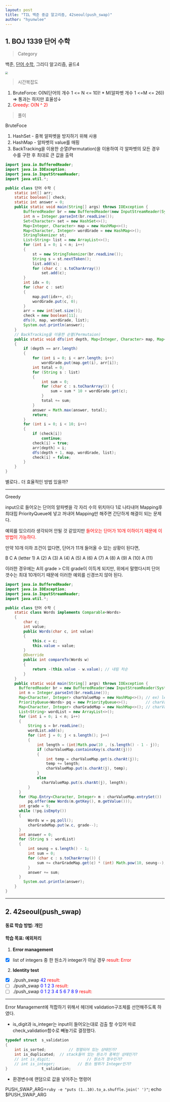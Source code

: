```yaml
---
layout: post
title: "TIL 백준 중급 알고리즘, 42seoul(push_swap)"
author: "hyunwlee"
---
```


## 1. BOJ 1339 단어 수학

> Category

백준, [단어 수학](https://www.acmicpc.net/problem/1339), 그리디 알고리즘, 골드4

<img src="https://github.com/hyunwlee-dev/TIL/blob/096a799e4c30ece6d403d96a804fc0b6bcda2066/images/wordDictionary.png?raw=true" style="zoom:50%;" />  



> 시간복잡도

1. BruteForce: O(N(단어의 개수 1 <= N <= 10)! * M(알파벳 개수 1 <=M <= 26)) => 통과는 하지만 효율성↓  
2. <span style="color:red">Greedy: O(N ^ 2)</span>

> 풀이

BruteFoce  

1. HashSet - 중복 알파벳을 방지하기 위해 사용
2. HashMap - 알파벳의 value를 매핑
3. BackTracking을 이용한 순열(Permutation)을 이용하여 각 알파벳의 모든 경우 수를 구한 후 최대로 큰 값을 출력

```java
import java.io.BufferedReader;
import java.io.IOException;
import java.io.InputStreamReader;
import java.util.*;

public class 단어 수학 {
    static int[] arr;
    static boolean[] check;
    static int answer = 0;
    public static void main(String[] args) throws IOException {
        BufferedReader br = new BufferedReader(new InputStreamReader(System.in));
        int n = Integer.parseInt(br.readLine());
        Set<Character> set = new HashSet<>();
        Map<Integer, Character> map = new HashMap<>();
        Map<Character, Integer> wordGrade = new HashMap<>();
        StringTokenizer st;
        List<String> list = new ArrayList<>();
        for (int i = 0; i < n; i++)
        {
            st = new StringTokenizer(br.readLine());
            String s = st.nextToken();
            list.add(s);
            for (char c : s.toCharArray())
                set.add(c);
        }
        int idx = 0;
        for (char c : set)
        {
            map.put(idx++, c);
            wordGrade.put(c, 0);
        }
        arr = new int[set.size()];
        check = new boolean[11];
        dfs(0, map, wordGrade, list);
        System.out.println(answer);
    }
    // BackTracking을 이용한 순열(Permutaion)
    public static void dfs(int depth, Map<Integer, Character> map, Map<Character, Integer> wordGrade, List<String> list)
    {
        if (depth == arr.length)
        {
            for (int i = 0; i < arr.length; i++)
                wordGrade.put(map.get(i), arr[i]);
            int total = 0;
            for (String s : list)
            {
                int sum = 0;
                for (char c : s.toCharArray()) {
                    sum = sum * 10 + wordGrade.get(c);
                }
                total += sum;
            }
            answer = Math.max(answer, total);
            return;
        }
        for (int i = 0; i < 10; i++)
        {
            if (check[i])
                continue;
            check[i] = true;
            arr[depth] = i;
            dfs(depth + 1, map, wordGrade, list);
            check[i] = false;
        }
    }
}
```
별로다.. 더 효율적인 방법 있을까?

---
Greedy  

input으로 들어오는 단어의 알파벳을 각 자리 수의 위치마다 1로 나타내어 Mapping후 최대힙 PriorityQueue에 넣고 꺼내어 Mapping만 해주면 간단하게 해결이 되는 문제다.

예외를 있으리라 생각되어 안될 것 같았지만 <span style="color:red">들어오는 단어가 10개 이하이기 때문에 이 방법이 가능하다.</span>

만약 10개 이하 조건이 없다면, 단어가 11개 들어올 수 있는 상황이 된다면, 

B C A (letter 1)
A (2)
​A (3)
​A (4)
​A (5)
​A (6)
​A (7)
​A (8)
​A (9)
​A (10)
​A (11)

이러한 경우에는 A의 grade > C의 grade이 이득게 되지만, 위에서 말했다시피 단어 갯수는 최대 10개이기 때문에 이러한 예외를 신경쓰지 않아 된다.


```java
import java.io.BufferedReader;
import java.io.IOException;
import java.io.InputStreamReader;
import java.util.*;

public class 단어 수학 {
    static class Words implements Comparable<Words>
    {
        char c;
        int value;
        public Words(char c, int value)
        {
            this.c = c;
            this.value = value;
        }
        @Override
        public int compareTo(Words w)
        {
            return -(this.value - w.value); // 내림 차순
        }
    }
    public static void main(String[] args) throws IOException {
      BufferedReader br = new BufferedReader(new InputStreamReader(System.in));
      int n = Integer.parseInt(br.readLine());
      Map<Character, Integer> charValueMap = new HashMap<>(); // ex) letter = ABAC 일 경우, [{'A', 1010}, {'B', 100}, {'C', 1}]
      PriorityQueue<Words> pq = new PriorityQueue<>();        // charValueMap의 value가 큰 순으로
      Map<Character, Integer> charGradeMap = new HashMap<>(); // charValueMap의 value가 클수록 높은 grade [{'A', 9}, {'B', 8}, {'C', 7}]
      List<String> wordList = new ArrayList<>();
      for (int i = 0; i < n; i++)
      {
          String s = br.readLine();
          wordList.add(s);
          for (int j = 0; j < s.length(); j++)
          {
              int length = (int)Math.pow(10 , (s.length() - 1 - j));
              if (charValueMap.containsKey(s.charAt(j)))
              {
                  int temp = charValueMap.get(s.charAt(j));
                  temp += length;
                  charValueMap.put(s.charAt(j), temp);
              }
              else
                charValueMap.put(s.charAt(j), length);
          }
      }
      for (Map.Entry<Character, Integer> m : charValueMap.entrySet())
          pq.offer(new Words(m.getKey(), m.getValue()));
      int grade = 9;
      while (!pq.isEmpty())
      {
          Words w = pq.poll();
          charGradeMap.put(w.c, grade--);
      }
      int answer = 0;
      for (String s : wordList)
      {
          int seung = s.length() - 1;
          int sum = 0;
          for (char c : s.toCharArray()) {
              sum += charGradeMap.get(c) * (int) Math.pow(10, seung--);
          }
          answer += sum;
      }
        System.out.println(answer);
    }
}
```

---

## 2. 42seoul(push_swap)

#### 동료 학습 방법: 개인

#### 학습 목표: 예외처리

1. <strong>Error management</strong>

- [x] list of integers 중 한 원소가 integer가 아닐 경우 <span style="color:red">result: Error</span>

2. <strong>Identity test</strong>

- [x] ./push_swap <span style="color:blue">42</span> <span style="color:red">result:</span>
- [ ] ./push_swap <span style="color:blue">0 1 2 3</span> <span style="color:red">result: </span>
- [ ] ./push_swap <span style="color:blue">0 1 2 3 4 5 6 7 8 9</span> <span style="color:red">result: </span>

---

Error Management에 적합하기 위해서 헤더에 validation구조체를 선언해주도록 하였다.

- is_digit과 is_integer는 input이 들어오는대로 검출 할 수있어 따로 check_validation함수로 빼놓기로 결정했다.

```c
typedef struct  s_validation
{
    int is_sorted;			// 정렬되어 있는 상태인가?
    int is_duplicated;	// stack들어 있는 원소가 중복인 상태인가?
    // int is_digit;				// 원소가 정수인가?
    // int is_integer;			// 원소 범위가 Integer인가?
}               t_validation;
```



- 환경변수에 랜덤으로 값을 넣어주는 명령어

PUSH_SWAP_ARG=`ruby -e "puts (1..10).to_a.shuffle.join(' ')"`; echo $PUSH_SWAP_ARG

